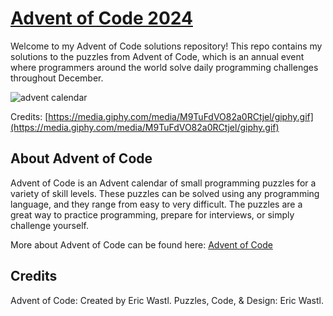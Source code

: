 # [Advent of Code 2024](https://adventofcode.com/2024/about)

Welcome to my Advent of Code solutions repository! This repo contains my solutions to the puzzles from Advent of Code, which is an annual event where programmers around the world solve daily programming challenges throughout December. 

![advent calendar](https://media.giphy.com/media/M9TuFdVO82a0RCtjel/giphy.gif)

Credits: [https://media.giphy.com/media/M9TuFdVO82a0RCtjel/giphy.gif](https://media.giphy.com/media/M9TuFdVO82a0RCtjel/giphy.gif)

## About Advent of Code

Advent of Code is an Advent calendar of small programming puzzles for a variety of skill levels. These puzzles can be solved using any programming language, and they range from easy to very difficult. The puzzles are a great way to practice programming, prepare for interviews, or simply challenge yourself.

More about Advent of Code can be found here: [Advent of Code](https://adventofcode.com/)


## Credits
Advent of Code: Created by Eric Wastl.
Puzzles, Code, & Design: Eric Wastl.